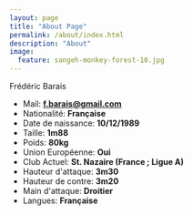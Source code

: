 ```yaml
---
layout: page
title: "About Page"
permalink: /about/index.html
description: "About"
image:
  feature: sangeh-monkey-forest-10.jpg
---  
```

Frédéric Barais

- Mail: **[f.barais@gmail.com](mailto:f.barais@gmail.com)**
- Nationalité: **Française**
- Date de naissance: **10/12/1989**
- Taille: **1m88**
- Poids: **80kg**
- Union Européenne: **Oui**
- Club Actuel: **St. Nazaire (France ; Ligue A)**
- Hauteur d'attaque: **3m30**
- Hauteur de contre: **3m20**
- Main d'attaque: **Droitier**
- Langues: **Française**
